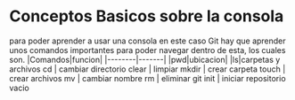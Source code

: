 # Conceptos Basicos sobre la consola 
para poder aprender a usar una consola en este caso Git hay que aprender unos comandos importantes para poder navegar dentro de esta, los cuales son.
|Comandos|funcion|
|--------|-------|
|pwd|ubicacion|
|ls|carpetas y archivos
cd | cambiar directorio
clear | limpiar
mkdir | crear carpeta
touch | crear archivos
mv | cambiar nombre
rm | eliminar
git init | iniciar repositorio vacio